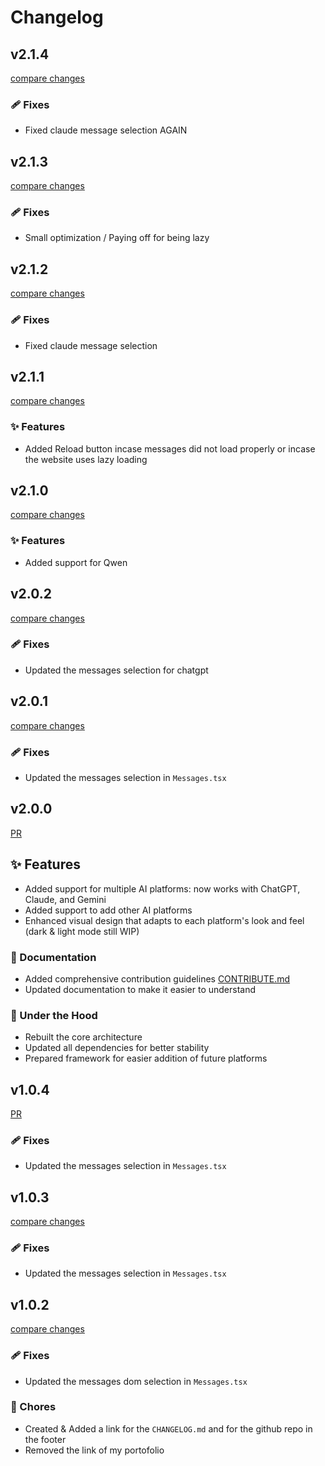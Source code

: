 # Changelog

## v2.1.4

[compare changes](https://github.com/COUSCOUSZ/BetterGPT/commit/)

### 🩹 Fixes

- Fixed claude message selection AGAIN

## v2.1.3

[compare changes](https://github.com/COUSCOUSZ/BetterGPT/commit/)

### 🩹 Fixes

- Small optimization / Paying off for being lazy

## v2.1.2

[compare changes](https://github.com/COUSCOUSZ/BetterGPT/commit/613d7295f7141de74d4f912daf31e0afd242538e)

### 🩹 Fixes

- Fixed claude message selection 

## v2.1.1

[compare changes](https://github.com/COUSCOUSZ/BetterGPT/commit/cfd13377440d615c268052b18924010c690fa2e2)

### ✨ Features

- Added Reload button incase messages did not load properly or incase the website uses lazy loading

## v2.1.0

[compare changes](https://github.com/COUSCOUSZ/BetterGPT/commit/18ce6c873857d695bd9950f92b3e74e0e4d02b08)

### ✨ Features

- Added support for Qwen

## v2.0.2

[compare changes](https://github.com/COUSCOUSZ/BetterGPT/commit/d375838bc06d77f9422731eb225896cb54ca0317)

### 🩹 Fixes

- Updated the messages selection for chatgpt

## v2.0.1

[compare changes](https://github.com/COUSCOUSZ/BetterGPT/commit/299583eec18ca06afd9be2498f68ec1b14970728)

### 🩹 Fixes

- Updated the messages selection in `Messages.tsx`

## v2.0.0

[PR](https://github.com/COUSCOUSZ/BetterGPT/pull/7)

## ✨ Features

- Added support for multiple AI platforms: now works with ChatGPT, Claude, and Gemini
- Added support to add other AI platforms
- Enhanced visual design that adapts to each platform's look and feel (dark & light mode still WIP)

### 📝 Documentation

- Added comprehensive contribution guidelines [CONTRIBUTE.md](CONTRIBUTE.md)
- Updated documentation to make it easier to understand

### 🔧 Under the Hood

- Rebuilt the core architecture
- Updated all dependencies for better stability
- Prepared framework for easier addition of future platforms

## v1.0.4

[PR](https://github.com/COUSCOUSZ/BetterGPT/pull/6)

### 🩹 Fixes

- Updated the messages selection in `Messages.tsx`

## v1.0.3

[compare changes](https://github.com/COUSCOUSZ/BetterGPT/commit/cdb26b71168795999bf1bd4ffae95df25e68f5eb)

### 🩹 Fixes

- Updated the messages selection in `Messages.tsx`

## v1.0.2

[compare changes](https://github.com/COUSCOUSZ/BetterGPT/commit/2cb0d7265f949fa4a65c8ad0c2ff45e5e0d6e4e5)

### 🩹 Fixes

- Updated the messages dom selection in `Messages.tsx`

### 🏡 Chores

- Created & Added a link for the `CHANGELOG.md` and for the github repo in the footer
- Removed the link of my portofolio
